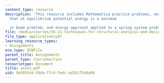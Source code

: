 ```yaml
---
content_type: resource
description: 'This resource includes Mathematica practice problems, verification of
  that at equilibrium potential energy is a minimum

  in beam problem, and energy approach applied to a spring system problem.'
file: /media/courses/16-21-techniques-for-structural-analysis-and-design-spring-2005/9a5053c659daf7c4fedcad261f5a0a66_assn1.pdf
file_type: application/pdf
learning_resource_types:
- Assignments
ocw_type: OCWFile
parent_title: Assignments
parent_type: CourseSection
resourcetype: Document
title: assn1.pdf
uid: 9a5053c6-59da-f7c4-fedc-ad261f5a0a66
---
```

